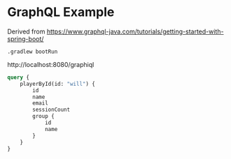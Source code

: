 GraphQL Example
===============

Derived from https://www.graphql-java.com/tutorials/getting-started-with-spring-boot/

`.gradlew bootRun`

http://localhost:8080/graphiql

```graphql
query {
    playerById(id: "will") {
        id
        name
        email
        sessionCount
        group {
            id
            name
        }
    }
}
```
